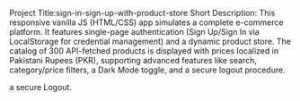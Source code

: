 Project Title:sign-in-sign-up-with-product-store
Short Description: This responsive vanilla JS (HTML/CSS) app simulates a complete e-commerce platform. It features single-page authentication (Sign Up/Sign In via LocalStorage for credential management) and a dynamic product store. The catalog of 300 API-fetched products is displayed with prices localized in Pakistani Rupees (PKR), supporting advanced features like search, category/price filters, a Dark Mode toggle, and a secure logout procedure.























a secure Logout.
